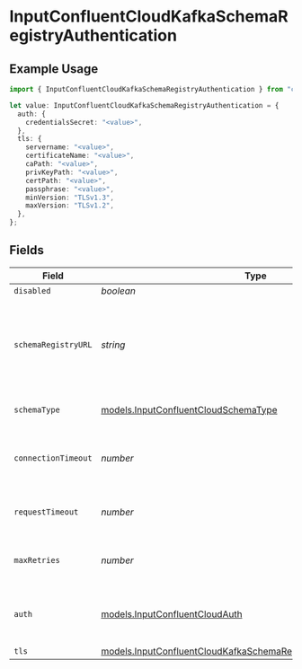 # InputConfluentCloudKafkaSchemaRegistryAuthentication

## Example Usage

```typescript
import { InputConfluentCloudKafkaSchemaRegistryAuthentication } from "cribl-control-plane/models";

let value: InputConfluentCloudKafkaSchemaRegistryAuthentication = {
  auth: {
    credentialsSecret: "<value>",
  },
  tls: {
    servername: "<value>",
    certificateName: "<value>",
    caPath: "<value>",
    privKeyPath: "<value>",
    certPath: "<value>",
    passphrase: "<value>",
    minVersion: "TLSv1.3",
    maxVersion: "TLSv1.2",
  },
};
```

## Fields

| Field                                                                                                                                          | Type                                                                                                                                           | Required                                                                                                                                       | Description                                                                                                                                    |
| ---------------------------------------------------------------------------------------------------------------------------------------------- | ---------------------------------------------------------------------------------------------------------------------------------------------- | ---------------------------------------------------------------------------------------------------------------------------------------------- | ---------------------------------------------------------------------------------------------------------------------------------------------- |
| `disabled`                                                                                                                                     | *boolean*                                                                                                                                      | :heavy_minus_sign:                                                                                                                             | N/A                                                                                                                                            |
| `schemaRegistryURL`                                                                                                                            | *string*                                                                                                                                       | :heavy_minus_sign:                                                                                                                             | URL for accessing the Confluent Schema Registry. Example: http://localhost:8081. To connect over TLS, use https instead of http.               |
| `schemaType`                                                                                                                                   | [models.InputConfluentCloudSchemaType](../models/inputconfluentcloudschematype.md)                                                             | :heavy_minus_sign:                                                                                                                             | The schema format used to encode and decode event data                                                                                         |
| `connectionTimeout`                                                                                                                            | *number*                                                                                                                                       | :heavy_minus_sign:                                                                                                                             | Maximum time to wait for a Schema Registry connection to complete successfully                                                                 |
| `requestTimeout`                                                                                                                               | *number*                                                                                                                                       | :heavy_minus_sign:                                                                                                                             | Maximum time to wait for the Schema Registry to respond to a request                                                                           |
| `maxRetries`                                                                                                                                   | *number*                                                                                                                                       | :heavy_minus_sign:                                                                                                                             | Maximum number of times to try fetching schemas from the Schema Registry                                                                       |
| `auth`                                                                                                                                         | [models.InputConfluentCloudAuth](../models/inputconfluentcloudauth.md)                                                                         | :heavy_minus_sign:                                                                                                                             | Credentials to use when authenticating with the schema registry using basic HTTP authentication                                                |
| `tls`                                                                                                                                          | [models.InputConfluentCloudKafkaSchemaRegistryTLSSettingsClientSide](../models/inputconfluentcloudkafkaschemaregistrytlssettingsclientside.md) | :heavy_minus_sign:                                                                                                                             | N/A                                                                                                                                            |
